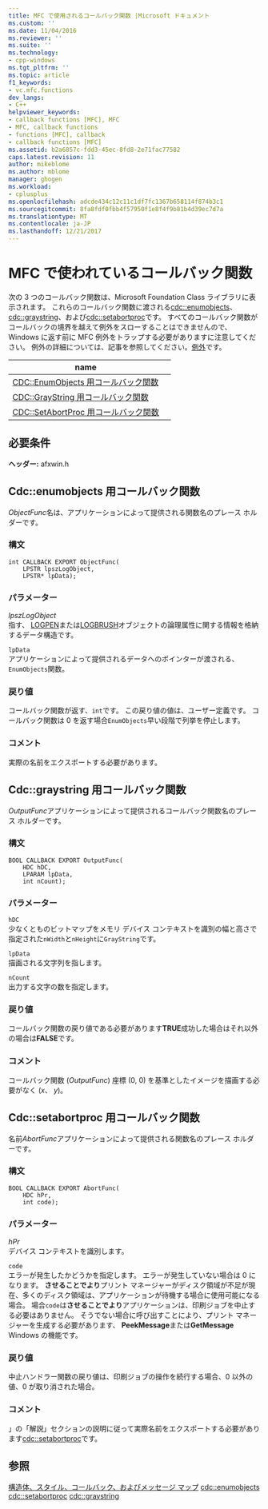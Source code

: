 ```yaml
---
title: MFC で使用されるコールバック関数 |Microsoft ドキュメント
ms.custom: ''
ms.date: 11/04/2016
ms.reviewer: ''
ms.suite: ''
ms.technology:
- cpp-windows
ms.tgt_pltfrm: ''
ms.topic: article
f1_keywords:
- vc.mfc.functions
dev_langs:
- C++
helpviewer_keywords:
- callback functions [MFC], MFC
- MFC, callback functions
- functions [MFC], callback
- callback functions [MFC]
ms.assetid: b2a6857c-fdd3-45ec-8fd8-2e71fac77582
caps.latest.revision: 11
author: mikeblome
ms.author: mblome
manager: ghogen
ms.workload:
- cplusplus
ms.openlocfilehash: adcde434c12c11c1df7fc1367b658114f874b3c1
ms.sourcegitcommit: 8fa8fdf0fbb4f57950f1e8f4f9b81b4d39ec7d7a
ms.translationtype: MT
ms.contentlocale: ja-JP
ms.lasthandoff: 12/21/2017
---
```

# <a name="callback-functions-used-by-mfc"></a>MFC で使われているコールバック関数
次の 3 つのコールバック関数は、Microsoft Foundation Class ライブラリに表示されます。 これらのコールバック関数に渡される[cdc::enumobjects](../../mfc/reference/cdc-class.md#enumobjects)、 [cdc::graystring](../../mfc/reference/cdc-class.md#graystring)、および[cdc::setabortproc](../../mfc/reference/cdc-class.md#setabortproc)です。 すべてのコールバック関数がコールバックの境界を越えて例外をスローすることはできませんので、Windows に返す前に MFC 例外をトラップする必要がありますに注意してください。 例外の詳細については、記事を参照してください。[例外](../../mfc/exception-handling-in-mfc.md)です。  

|name||  
|----------|-----------------|  
|[CDC::EnumObjects 用コールバック関数](#enum_objects)||  
|[CDC::GrayString 用コールバック関数](#graystring)||
|[CDC::SetAbortProc 用コールバック関数](#setabortproc)|| 

## <a name="requirements"></a>必要条件  
 **ヘッダー:** afxwin.h 

## <a name="enum_objects"></a>Cdc::enumobjects 用コールバック関数
*ObjectFunc*名は、アプリケーションによって提供される関数名のプレース ホルダーです。  
  
### <a name="syntax"></a>構文  
  
```  
int CALLBACK EXPORT ObjectFunc(
    LPSTR lpszLogObject,  
    LPSTR* lpData);
```  
  
### <a name="parameters"></a>パラメーター  
 *lpszLogObject*  
 指す、 [LOGPEN](../../mfc/reference/logpen-structure.md)または[LOGBRUSH](../../mfc/reference/logbrush-structure.md)オブジェクトの論理属性に関する情報を格納するデータ構造です。  
  
 `lpData`  
 アプリケーションによって提供されるデータへのポインターが渡される、`EnumObjects`関数。  
  
### <a name="return-value"></a>戻り値  
 コールバック関数が返す、`int`です。 この戻り値の値は、ユーザー定義です。 コールバック関数は 0 を返す場合`EnumObjects`早い段階で列挙を停止します。  
  
### <a name="remarks"></a>コメント  
 実際の名前をエクスポートする必要があります。  
  
## <a name="graystring"></a>Cdc::graystring 用コールバック関数
*OutputFunc*アプリケーションによって提供されるコールバック関数名のプレース ホルダーです。  
  
### <a name="syntax"></a>構文  
  
```  
BOOL CALLBACK EXPORT OutputFunc(
    HDC hDC,  
    LPARAM lpData,  
    int nCount);
```  
  
### <a name="parameters"></a>パラメーター  
 `hDC`  
 少なくとものビットマップをメモリ デバイス コンテキストを識別の幅と高さで指定された`nWidth`と`nHeight`に`GrayString`です。  
  
 `lpData`  
 描画される文字列を指します。  
  
 `nCount`  
 出力する文字の数を指定します。  
  
### <a name="return-value"></a>戻り値  
 コールバック関数の戻り値である必要があります**TRUE**成功した場合はそれ以外の場合は**FALSE**です。  
  
### <a name="remarks"></a>コメント  
 コールバック関数 (*OutputFunc*) 座標 (0, 0) を基準としたイメージを描画する必要がなく (*x*、 *y*)。  

## <a name="setabortproc"></a>Cdc::setabortproc 用コールバック関数
名前*AbortFunc*アプリケーションによって提供される関数名のプレース ホルダーです。  
  
### <a name="syntax"></a>構文  
  
```  
BOOL CALLBACK EXPORT AbortFunc(
    HDC hPr,  
    int code);
```  
  
### <a name="parameters"></a>パラメーター  
 *hPr*  
 デバイス コンテキストを識別します。  
  
 `code`  
 エラーが発生したかどうかを指定します。 エラーが発生していない場合は 0 になります。 **させることでより**プリント マネージャーがディスク領域が不足が現在、多くのディスク領域は、アプリケーションが待機する場合に使用可能になる場合。 場合`code`は**させることでより**アプリケーションは、印刷ジョブを中止する必要はありません。 そうでない場合に呼び出すことにより、プリント マネージャーを生成する必要があります、 **PeekMessage**または**GetMessage** Windows の機能です。  
  
### <a name="return-value"></a>戻り値  
 中止ハンドラー関数の戻り値は、印刷ジョブの操作を続行する場合、0 以外の値、0 が取り消された場合。  
  
### <a name="remarks"></a>コメント  
 」の「解説」セクションの説明に従って実際名前をエクスポートする必要があります[cdc::setabortproc](../../mfc/reference/cdc-class.md#setabortproc)です。  
 
  
## <a name="see-also"></a>参照  
 [構造体、スタイル、コールバック、およびメッセージ マップ](structures-styles-callbacks-and-message-maps.md) [cdc::enumobjects](../../mfc/reference/cdc-class.md#enumobjects) [cdc::setabortproc](../../mfc/reference/cdc-class.md#setabortproc) [cdc::graystring](../../mfc/reference/cdc-class.md#graystring)

